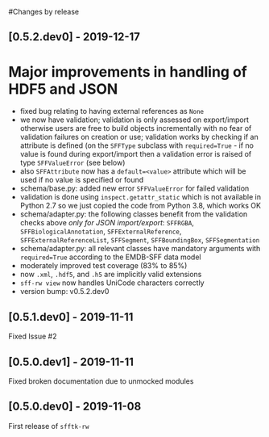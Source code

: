 #Changes by release

## [0.5.2.dev0] - 2019-12-17

# Major improvements in handling of HDF5 and JSON

* fixed bug relating to having external references as `None`
* we now have validation; validation is only assessed on export/import otherwise users are free to build objects incrementally
with no fear of validation failures on creation or use; validation works by checking if an attribute is defined (on the 
`SFFType` subclass with `required=True` - if no value is found during export/import then a validation error is raised of
type `SFFValueError` (see below)
* also `SFFAttribute` now has a `default=<value>` attribute which will be used if no value is specified or found
* schema/base.py: added new error `SFFValueError` for failed validation
* validation is done using `inspect.getattr_static` which is not available in Python 2.7 so we just copied the code
from Python 3.8, which works OK
* schema/adapter.py: the following classes benefit from the validation checks above *only for JSON import/export*: `SFFRGBA`, 
`SFFBiologicalAnnotation`, `SFFExternalReference`, `SFFExternalReferenceList`, `SFFSegment`, `SFFBoundingBox`, `SFFSegmentation`
* schema/adapter.py: all relevant classes have mandatory arguments with `required=True` according to the EMDB-SFF data model
* moderately improved test coverage (83% to 85%)
* now `.xml`, `.hdf5`, and `.h5` are implicitly valid extensions
* `sff-rw view` now handles UniCode characters correctly
* version bump: v0.5.2.dev0

## [0.5.1.dev0] - 2019-11-11

Fixed Issue #2

## [0.5.0.dev1] - 2019-11-11

Fixed broken documentation due to unmocked modules

## [0.5.0.dev0] - 2019-11-08

First release of `sfftk-rw`


